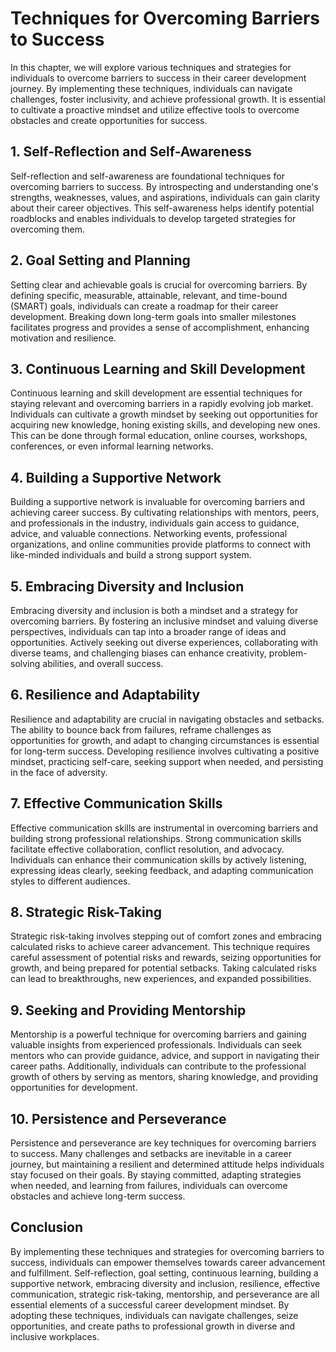 # Techniques for Overcoming Barriers to Success

In this chapter, we will explore various techniques and strategies for individuals to overcome barriers to success in their career development journey. By implementing these techniques, individuals can navigate challenges, foster inclusivity, and achieve professional growth. It is essential to cultivate a proactive mindset and utilize effective tools to overcome obstacles and create opportunities for success.

## 1\. Self-Reflection and Self-Awareness

Self-reflection and self-awareness are foundational techniques for overcoming barriers to success. By introspecting and understanding one's strengths, weaknesses, values, and aspirations, individuals can gain clarity about their career objectives. This self-awareness helps identify potential roadblocks and enables individuals to develop targeted strategies for overcoming them.

## 2\. Goal Setting and Planning

Setting clear and achievable goals is crucial for overcoming barriers. By defining specific, measurable, attainable, relevant, and time-bound (SMART) goals, individuals can create a roadmap for their career development. Breaking down long-term goals into smaller milestones facilitates progress and provides a sense of accomplishment, enhancing motivation and resilience.

## 3\. Continuous Learning and Skill Development

Continuous learning and skill development are essential techniques for staying relevant and overcoming barriers in a rapidly evolving job market. Individuals can cultivate a growth mindset by seeking out opportunities for acquiring new knowledge, honing existing skills, and developing new ones. This can be done through formal education, online courses, workshops, conferences, or even informal learning networks.

## 4\. Building a Supportive Network

Building a supportive network is invaluable for overcoming barriers and achieving career success. By cultivating relationships with mentors, peers, and professionals in the industry, individuals gain access to guidance, advice, and valuable connections. Networking events, professional organizations, and online communities provide platforms to connect with like-minded individuals and build a strong support system.

## 5\. Embracing Diversity and Inclusion

Embracing diversity and inclusion is both a mindset and a strategy for overcoming barriers. By fostering an inclusive mindset and valuing diverse perspectives, individuals can tap into a broader range of ideas and opportunities. Actively seeking out diverse experiences, collaborating with diverse teams, and challenging biases can enhance creativity, problem-solving abilities, and overall success.

## 6\. Resilience and Adaptability

Resilience and adaptability are crucial in navigating obstacles and setbacks. The ability to bounce back from failures, reframe challenges as opportunities for growth, and adapt to changing circumstances is essential for long-term success. Developing resilience involves cultivating a positive mindset, practicing self-care, seeking support when needed, and persisting in the face of adversity.

## 7\. Effective Communication Skills

Effective communication skills are instrumental in overcoming barriers and building strong professional relationships. Strong communication skills facilitate effective collaboration, conflict resolution, and advocacy. Individuals can enhance their communication skills by actively listening, expressing ideas clearly, seeking feedback, and adapting communication styles to different audiences.

## 8\. Strategic Risk-Taking

Strategic risk-taking involves stepping out of comfort zones and embracing calculated risks to achieve career advancement. This technique requires careful assessment of potential risks and rewards, seizing opportunities for growth, and being prepared for potential setbacks. Taking calculated risks can lead to breakthroughs, new experiences, and expanded possibilities.

## 9\. Seeking and Providing Mentorship

Mentorship is a powerful technique for overcoming barriers and gaining valuable insights from experienced professionals. Individuals can seek mentors who can provide guidance, advice, and support in navigating their career paths. Additionally, individuals can contribute to the professional growth of others by serving as mentors, sharing knowledge, and providing opportunities for development.

## 10\. Persistence and Perseverance

Persistence and perseverance are key techniques for overcoming barriers to success. Many challenges and setbacks are inevitable in a career journey, but maintaining a resilient and determined attitude helps individuals stay focused on their goals. By staying committed, adapting strategies when needed, and learning from failures, individuals can overcome obstacles and achieve long-term success.

## Conclusion

By implementing these techniques and strategies for overcoming barriers to success, individuals can empower themselves towards career advancement and fulfillment. Self-reflection, goal setting, continuous learning, building a supportive network, embracing diversity and inclusion, resilience, effective communication, strategic risk-taking, mentorship, and perseverance are all essential elements of a successful career development mindset. By adopting these techniques, individuals can navigate challenges, seize opportunities, and create paths to professional growth in diverse and inclusive workplaces.
